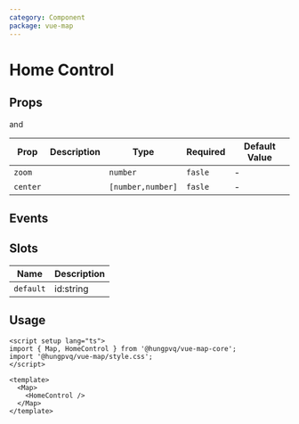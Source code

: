 ```yaml
---
category: Component
package: vue-map
---
```


# Home Control

<FunctionInfo :frontmatter="$frontmatter" fn="HomeControl" />

## Props

<!--@include: ../ModuleContainer/props.md-->

and

| Prop     | Description | Type              | Required | Default Value |
| -------- | ----------- | ----------------- | -------- | ------------- |
| `zoom`   |             | `number`          | `fasle`  | -             |
| `center` |             | `[number,number]` | `fasle`  | -             |

## Events

## Slots

| Name      | Description |
| --------- | ----------- |
| `default` | id:string   |

## Usage

```vue
<script setup lang="ts">
import { Map, HomeControl } from '@hungpvq/vue-map-core';
import '@hungpvq/vue-map/style.css';
</script>

<template>
  <Map>
    <HomeControl />
  </Map>
</template>
```
